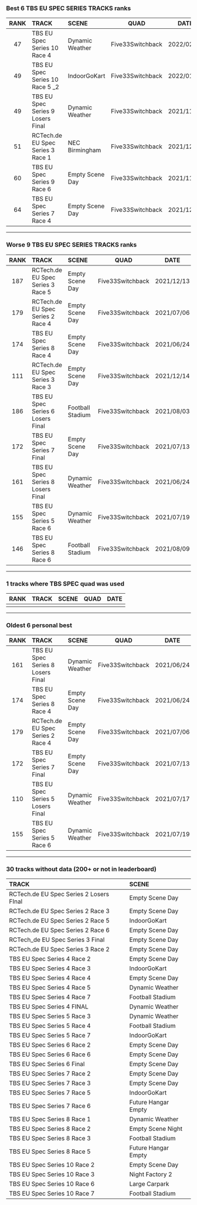 ### Best 6 TBS EU SPEC SERIES TRACKS ranks
|RANK|TRACK|SCENE|QUAD|DATE|
|:---:|:---|:---|:---:|:---:|
|47|TBS EU Spec Series 10 Race 4|Dynamic Weather|Five33Switchback|2022/02/08|
|49|TBS EU Spec Series 10 Race 5 _2|IndoorGoKart|Five33Switchback|2022/01/27|
|49|TBS EU Spec Series 9 Losers Final|Dynamic Weather|Five33Switchback|2021/11/16|
|51|RCTech.de EU Spec Series 3 Race 1|NEC Birmingham|Five33Switchback|2021/12/13|
|60|TBS EU Spec Series 9 Race 6|Empty Scene Day|Five33Switchback|2021/11/16|
|64|TBS EU Spec Series 7 Race 4|Empty Scene Day|Five33Switchback|2021/12/11|
---
### Worse 9 TBS EU SPEC SERIES TRACKS ranks
|RANK|TRACK|SCENE|QUAD|DATE|
|:---:|:---|:---|:---:|:---:|
|187|RCTech.de EU Spec Series 3 Race 5|Empty Scene Day|Five33Switchback|2021/12/13|
|179|RCTech.de EU Spec Series 2 Race 4|Empty Scene Day|Five33Switchback|2021/07/06|
|174|TBS EU Spec Series 8 Race 4|Empty Scene Day|Five33Switchback|2021/06/24|
|111|RCTech.de EU Spec Series 3 Race 3|Empty Scene Day|Five33Switchback|2021/12/14|
|186|TBS EU Spec Series 6 Losers Final|Football Stadium|Five33Switchback|2021/08/03|
|172|TBS EU Spec Series 7 Final|Empty Scene Day|Five33Switchback|2021/07/13|
|161|TBS EU Spec Series 8 Losers Final|Dynamic Weather|Five33Switchback|2021/06/24|
|155|TBS EU Spec Series 5 Race 6|Dynamic Weather|Five33Switchback|2021/07/19|
|146|TBS EU Spec Series 8 Race 6|Football Stadium|Five33Switchback|2021/08/09|
---
### 1 tracks where TBS SPEC quad was used
|RANK|TRACK|SCENE|QUAD|DATE|
|:---:|:---|:---|:---:|:---:|
||||||
---
### Oldest 6 personal best
|RANK|TRACK|SCENE|QUAD|DATE|
|:---:|:---|:---|:---:|:---:|
|161|TBS EU Spec Series 8 Losers Final|Dynamic Weather|Five33Switchback|2021/06/24|
|174|TBS EU Spec Series 8 Race 4|Empty Scene Day|Five33Switchback|2021/06/24|
|179|RCTech.de EU Spec Series 2 Race 4|Empty Scene Day|Five33Switchback|2021/07/06|
|172|TBS EU Spec Series 7 Final|Empty Scene Day|Five33Switchback|2021/07/13|
|110|TBS EU Spec Series 5 Losers Final|Dynamic Weather|Five33Switchback|2021/07/17|
|155|TBS EU Spec Series 5 Race 6|Dynamic Weather|Five33Switchback|2021/07/19|
---
### 30 tracks without data (200+ or not in leaderboard)
|TRACK|SCENE|
|:---|:---|
|RCTech.de EU Spec Series 2 Losers FInal|Empty Scene Day|
|RCTech.de EU Spec Series 2 Race 3|Empty Scene Day|
|RCTech.de EU Spec Series 2 Race 5|IndoorGoKart|
|RCTech.de EU Spec Series 2 Race 6|Empty Scene Day|
|RCTech_de EU Spec Series 3 Final|Empty Scene Day|
|RCTech.de EU Spec Series 3 Race 2|Empty Scene Day|
|TBS EU Spec Series 4 Race 2|Empty Scene Day|
|TBS EU Spec Series 4 Race 3|IndoorGoKart|
|TBS EU Spec Series 4 Race 4|Empty Scene Day|
|TBS EU Spec Series 4 Race 5|Dynamic Weather|
|TBS EU Spec Series 4 Race 7|Football Stadium|
|TBS EU Spec Series 4 FINAL|Dynamic Weather|
|TBS EU Spec Series 5 Race 3|Dynamic Weather|
|TBS EU Spec Series 5 Race 4|Football Stadium|
|TBS EU Spec Series 5 Race 7|IndoorGoKart|
|TBS EU Spec Series 6 Race 2|Empty Scene Day|
|TBS EU Spec Series 6 Race 6|Empty Scene Day|
|TBS EU Spec Series 6 Final|Empty Scene Day|
|TBS EU Spec Series 7 Race 2|Empty Scene Day|
|TBS EU Spec Series 7 Race 3|Empty Scene Day|
|TBS EU Spec Series 7 Race 5|IndoorGoKart|
|TBS EU Spec Series 7 Race 6|Future Hangar Empty|
|TBS EU Spec Series 8 Race 1|Dynamic Weather|
|TBS EU Spec Series 8 Race 2|Empty Scene Night|
|TBS EU Spec Series 8 Race 3|Football Stadium|
|TBS EU Spec Series 8 Race 5|Future Hangar Empty|
|TBS EU Spec Series 10 Race 2|Empty Scene Day|
|TBS EU Spec Series 10 Race 3|Night Factory 2|
|TBS EU Spec Series 10 Race 6|Large Carpark|
|TBS EU Spec Series 10 Race 7|Football Stadium|
